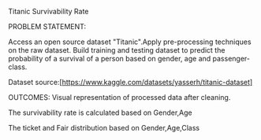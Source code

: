  Titanic Survivability Rate

PROBLEM STATEMENT:

Access an open source dataset "Titanic".Apply pre-processing techniques on the raw dataset.
Build training and testing dataset to predict the probability of a survival of a person based on gender, age and passenger-class.

Dataset source:[https://www.kaggle.com/datasets/yasserh/titanic-dataset]

OUTCOMES:
Visual representation of processed data after cleaning.

The survivability rate is calculated based on
Gender,Age

The ticket and Fair distribution based on
Gender,Age,Class
